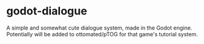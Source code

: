 # godot-dialogue
A simple and somewhat cute dialogue system, made in the Godot engine. Potentially will be added to ottomated/pTOG for that game's tutorial system.

